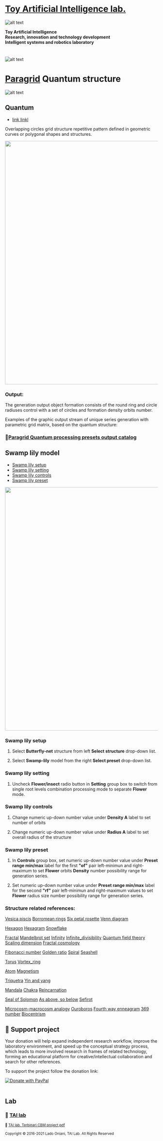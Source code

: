 

 # [Toy Artificial Intelligence lab.](https://ladooniani.github.io/tailab/) 
 
 ![alt text](https://github.com/ladooniani/tailab/blob/master/assets/toy_artificial_intelligence_lab_logo.png)

**Toy Artificial Intelligence\
Research, innovation and technology development\
Intelligent systems and robotics laboratory**

#

![alt text](https://github.com/ladooniani/tailab/blob/master/assets/tai_lab_terbinari_cbm_project_logo.png)

# [Paragrid](https://github.com/Toy-Artificial-Intelligence-lab/paragrid-doc) Quantum structure

![alt text](https://github.com/ladooniani/resume-cv/blob/main/img/img14.jpg)

## Quantum

 - [link linkl](#link-link)


Overlapping circles grid structure repetitive pattern defined in geometric curves or polygonal shapes and structures.

<img src="https://github.com/Toy-Artificial-Intelligence-lab/paragrid-doc/blob/main/images/paragrid/paragrid-app-8.png" width="800">

### Output:
 
The generation output object formation consists of the round ring and circle radiuses control with a set of circles and formation density orbits number.

Examples of the graphic output stream of unique series generation with parametric grid matrix, based on the quantum structure:
 
### 📌[Paragrid Quantum processing presets output catalog](https://github.com/Toy-Artificial-Intelligence-lab/paragrid-doc/blob/main/markups/paragrid-quantum-presets.md) 

## Swamp lily model

 - [Swamp lily setup](#Swamp-lily-setup)
 - [Swamp lily setting](#Swamp-lily-setting)
 - [Swamp lily controls](#Swamp-lily-controls)
 - [Swamp lily preset](#Swamp-lily-preset)

<img src="https://github.com/Toy-Artificial-Intelligence-lab/paragrid-doc/blob/main/images/paragrid/paragrid-app-8.png" width="800">

### Swamp lily setup

1. Select **Butterfly-net** structure from left **Select structure** drop-down list.

2. Select **Swamp-lily** model from the right **Select preset** drop-down list.

### Swamp lily setting

1. Uncheck **Flower/insect** radio button in **Setting** group box to switch from single root levels combination processing mode to separate **Flower** mode.

### Swamp lily controls

1. Change numeric up-down number value under **Density A** label to set number of orbits

2. Change numeric up-down number value under **Radius A** label to set overall radius of the structure

### Swamp lily preset

1. In **Controls** group box, set numeric up-down number value under **Preset range min/max** label for the first **"of"** pair left-minimun and right-maximum to set **Flower** orbits **Density** number possibility range for generation series.

2. Set numeric up-down number value under **Preset range min/max** label for the second **"rf"** pair left-minimun and right-maximum values to set **Flower** radius size number possibility range for generation series.





### Structure related references: 


[Vesica piscis](https://en.wikipedia.org/wiki/Vesica_piscis)
[Borromean rings](https://en.wikipedia.org/wiki/Borromean_rings)
[Six petal rosette](https://en.wikipedia.org/wiki/Six-petal_rosette)
[Venn diagram](https://en.wikipedia.org/wiki/Venn_diagram)


[Hexagon](https://en.wikipedia.org/wiki/Hexagon)
[Hexagram](https://en.wikipedia.org/wiki/Hexagram)
[Snowflake](https://en.wikipedia.org/wiki/Snowflake)

[Fractal](https://en.wikipedia.org/wiki/Fractal)
[Mandelbrot set](https://en.wikipedia.org/wiki/Mandelbrot_set)
[Infinity](https://en.wikipedia.org/wiki/Infinity)
[Infinite_divisibility](https://en.wikipedia.org/wiki/Infinite_divisibility_(probability))
[Quantum field theory](https://en.wikipedia.org/wiki/Quantum_field_theory)
[Scaling dimension](https://en.wikipedia.org/wiki/Scaling_dimension)
[Fractal cosmology](https://en.wikipedia.org/wiki/Fractal_cosmology)

[Fibonacci number](https://en.wikipedia.org/wiki/Fibonacci_number)
[Golden ratio](https://en.wikipedia.org/wiki/Golden_ratio)
[Spiral](https://en.wikipedia.org/wiki/Spiral)
[Seashell](https://en.wikipedia.org/wiki/Seashell)

[Torus](https://en.wikipedia.org/wiki/Torus)
[Vortex_ring](https://en.wikipedia.org/wiki/Vortex_ring)

[Atom](https://en.wikipedia.org/wiki/Atom)
[Magnetism](https://en.wikipedia.org/wiki/Magnetism)

[Triquetra](https://en.wikipedia.org/wiki/Triquetra)
[Yin and yang](https://en.wikipedia.org/wiki/Yin_and_yang)

[Mandala](https://en.wikipedia.org/wiki/Mandala)
[Chakra](https://en.wikipedia.org/wiki/Chakra)
[Reincarnation](https://en.wikipedia.org/wiki/Reincarnation)

[Seal of Solomon](https://en.wikipedia.org/wiki/Seal_of_Solomon)
[As above, so below](https://en.wikipedia.org/wiki/As_above,_so_below)
[Sefirot](https://en.wikipedia.org/wiki/Sefirot)

[Microcosm-macrocosm analogy](https://en.wikipedia.org/wiki/Microcosm-macrocosm_analogy)
[Ouroboros](https://en.wikipedia.org/wiki/Ouroboros)
[Fourth way enneagram](https://en.wikipedia.org/wiki/Fourth_Way_enneagram)
[369 number](https://en.wikipedia.org/wiki/369_(number))
[Biocentrism](https://en.wikipedia.org/wiki/Robert_Lanza#Biocentrism)



## 💖 Support project

Your donation will help expand independent research workflow, improve the laboratory environment, and speed up the conceptual strategy process, which leads to more involved research in frames of related technology, forming an educational platform for creative/intellectual collaboration and search for other references.

To support the project follow the donation link: 

<a href="https://www.paypal.com/cgi-bin/webscr?cmd=_s-xclick&hosted_button_id=GRGH6SL9EL72U">
  <img src="https://www.paypalobjects.com/en_US/i/btn/btn_donate_SM.gif" alt="Donate with PayPal" /><br><br>
</a>

## Lab

### 🔬 [TAI lab](https://ladooniani.github.io/tailab/) 

<sub>📃 [TAI lab. Terbinari CBM project pdf](https://github.com/ladooniani/tailab/blob/master/docs/tai.pdf)<sub>

<sub>Copyright © 2016-2021 Lado Oniani, TAI Lab. All Rights Reserved<sub>

